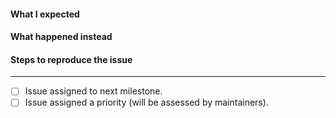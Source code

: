 <!-- Thanks for contributing to this extension! Pick a clear title and proceed. -->

#### What I expected

<!-- What you expected when performing the steps -->

#### What happened instead

<!-- What actual results you've got -->

#### Steps to reproduce the issue

<!-- Please add detailed steps to reproduce the issue. Make sure it's reproducible. Other plugins should be deactivated and a standard theme is used when reproducing the issue -->

<!--
PLEASE NOTE
- These comments won't show up when you submit the issue.
- Everything is optional, but try to add as many details as possible.
- Screenshot worth a thousand words; use screenshots where possible.
- If requesting a new feature, explain why you'd like to see it added.
- Please apply appropriate labels on the issue
-->


-------------------

- [ ] Issue assigned to next milestone.
- [ ] Issue assigned a priority (will be assessed by maintainers).
